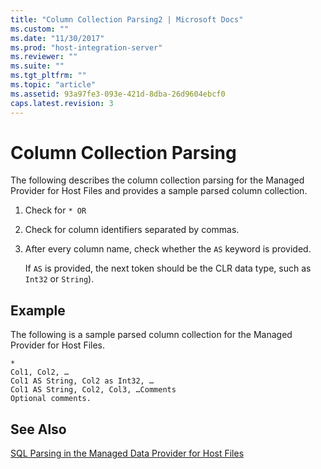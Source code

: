 ```yaml
---
title: "Column Collection Parsing2 | Microsoft Docs"
ms.custom: ""
ms.date: "11/30/2017"
ms.prod: "host-integration-server"
ms.reviewer: ""
ms.suite: ""
ms.tgt_pltfrm: ""
ms.topic: "article"
ms.assetid: 93a97fe3-093e-421d-8dba-26d9604ebcf0
caps.latest.revision: 3
---
```

# Column Collection Parsing
The following describes the column collection parsing for the Managed Provider for Host Files and provides a sample parsed column collection.  
  
1.  Check for `* OR`  
  
2.  Check for column identifiers separated by commas.  
  
3.  After every column name, check whether the `AS` keyword is provided.  
  
     If `AS` is provided, the next token should be the CLR data type, such as  `Int32` or `String`).  
  
## Example  
 The following is a sample parsed column collection for the Managed Provider for Host Files.  
  
```  
*  
Col1, Col2, …  
Col1 AS String, Col2 as Int32, …  
Col1 AS String, Col2, Col3, …Comments  
Optional comments.  
```  
  
## See Also  
 [SQL Parsing in the Managed Data Provider for Host Files](../HIS2010/sql-parsing-in-the-managed-data-provider-for-host-files1.md)